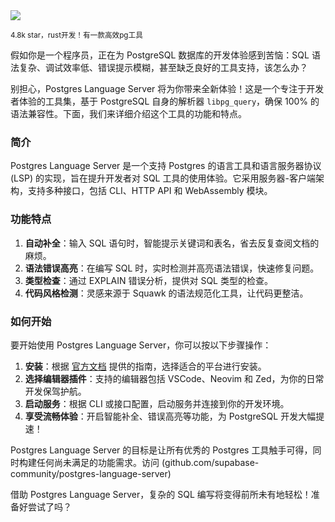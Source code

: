 <img src="/assets/image/250411-postgres-language-server.png"/> 

<small>4.8k star，rust开发！有一款高效pg工具</small>

假如你是一个程序员，正在为 PostgreSQL 数据库的开发体验感到苦恼：SQL 语法复杂、调试效率低、错误提示模糊，甚至缺乏良好的工具支持，该怎么办？

别担心，Postgres Language Server 将为你带来全新体验！这是一个专注于开发者体验的工具集，基于 PostgreSQL 自身的解析器 `libpg_query`，确保 100% 的语法兼容性。下面，我们来详细介绍这个工具的功能和特点。

### 简介
Postgres Language Server 是一个支持 Postgres 的语言工具和语言服务器协议 (LSP) 的实现，旨在提升开发者对 SQL 工具的使用体验。它采用服务器-客户端架构，支持多种接口，包括 CLI、HTTP API 和 WebAssembly 模块。

### 功能特点
1. **自动补全**：输入 SQL 语句时，智能提示关键词和表名，省去反复查阅文档的麻烦。
2. **语法错误高亮**：在编写 SQL 时，实时检测并高亮语法错误，快速修复问题。
3. **类型检查**：通过 EXPLAIN 错误分析，提供对 SQL 类型的检查。
4. **代码风格检测**：灵感来源于 Squawk 的语法规范化工具，让代码更整洁。

### 如何开始
要开始使用 Postgres Language Server，你可以按以下步骤操作：
1. **安装**：根据 [官方文档](https://pgtools.dev/) 提供的指南，选择适合的平台进行安装。
2. **选择编辑器插件**：支持的编辑器包括 VSCode、Neovim 和 Zed，为你的日常开发保驾护航。
3. **启动服务**：根据 CLI 或接口配置，启动服务并连接到你的开发环境。
4. **享受流畅体验**：开启智能补全、错误高亮等功能，为 PostgreSQL 开发大幅提速！

Postgres Language Server 的目标是让所有优秀的 Postgres 工具触手可得，同时构建任何尚未满足的功能需求。访问 (github.com/supabase-community/postgres-language-server) 

借助 Postgres Language Server，复杂的 SQL 编写将变得前所未有地轻松！准备好尝试了吗？